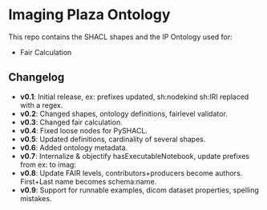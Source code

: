 # Imaging Plaza Ontology

This repo contains the SHACL shapes and the IP Ontology used for: 

- Fair Calculation


## Changelog

- **v0.1**: Initial release, ex: prefixes updated, sh:nodekind sh:IRI replaced with a regex.
- **v0.2**: Changed shapes, ontology definitions, fairlevel validator.
- **v0.3**: Changed fair calculation.
- **v0.4**: Fixed loose nodes for PySHACL.
- **v0.5**: Updated definitions, cardinality of several shapes.
- **v0.6**: Added ontology metadata.
- **v0.7**: Internalize & objectify hasExecutableNotebook, update prefixes from ex: to imag:
- **v0.8**: Update FAIR levels, contributors+producers become authors. First+Last name becomes schema:name.
- **v0.9**: Support for runnable examples, dicom dataset properties, spelling mistakes.

